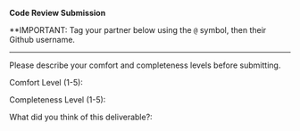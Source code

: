 **Code Review Submission**

**IMPORTANT: Tag your partner below using the `@` symbol, then their Github username.

---

Please describe your comfort and completeness levels before submitting.

Comfort Level (1-5): 

Completeness Level (1-5):

What did you think of this deliverable?:
